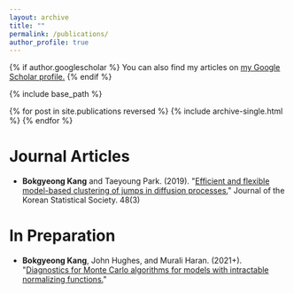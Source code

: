 ```yaml
---
layout: archive
title: ""
permalink: /publications/
author_profile: true
---
```


{% if author.googlescholar %}
  You can also find my articles on <u><a href="{{author.googlescholar}}">my Google Scholar profile</a>.</u>
{% endif %}

{% include base_path %}

{% for post in site.publications reversed %}
  {% include archive-single.html %}
{% endfor %}

Journal Articles
====== 
* **Bokgyeong Kang** and Taeyoung Park. (2019). "[Efficient and flexible model-based clustering of jumps in diffusion processes.](https://www.sciencedirect.com/science/article/abs/pii/S1226319219300377)" Journal of the Korean Statistical Society. 48(3)

In Preparation
====== 
* **Bokgyeong Kang**, John Hughes, and Murali Haran. (2021+). "[Diagnostics for Monte Carlo algorithms for models with intractable normalizing functions.](https://arxiv.org/pdf/2109.05121.pdf)" 
